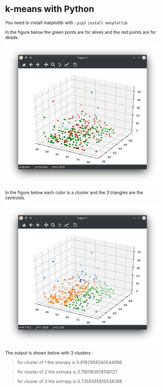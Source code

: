 # k-means with Python

You need to install matplotlib with :
`pip3 install matplotlib`

In the figure below the green ponts are for alives and the red points are for deads.

![Figure 1](figure1.png)

In the figure below each color is a cluster and the 3 triangles are the centroids.

![Figure 2](figure2.png)

The output is shown below with 3 clusters :

> for cluster of  1  the entropy is  0.9182958340544896 

> for cluster of  2  the entropy is  0.780183978106127 

> for cluster of  3  the entropy is  0.7355085815538398 

